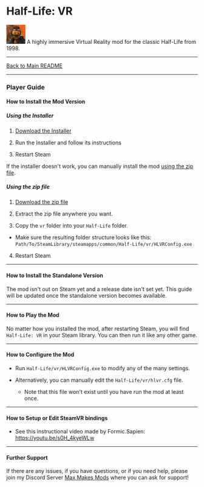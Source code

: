 # Half-Life: VR

<img src="art/game_icon.png" alt="HLVR Game Icon" width="50"/> A highly immersive Virtual Reality mod for the classic Half-Life from 1998.

---

[Back to Main README](README.md)

---

### Player Guide

#### How to Install the Mod Version

##### Using the Installer

1. [Download the Installer](https://github.com/maxvollmer/Half-Life-VR/releases/download/0.6.29-beta/HLVR_0.6.29-beta-Installer.exe)

2. Run the Installer and follow its instructions

3. Restart Steam

If the installer doesn't work, you can manually install the mod [using the zip file](#using-the-zip-file).

##### Using the zip file

1. [Download the zip file](https://github.com/maxvollmer/Half-Life-VR/releases/download/0.6.29-beta/HLVR_0.6.29-beta.zip)

2. Extract the zip file anywhere you want.

3. Copy the `vr` folder into your `Half-Life` folder.
  - Make sure the resulting folder structure looks like this:
    `Path/To/SteamLibrary/steamapps/common/Half-Life/vr/HLVRConfig.exe`

4. Restart Steam

---
#### How to Install the Standalone Version

The mod isn't out on Steam yet and a release date isn't set yet. This guide will be updated once the standalone version becomes available.

---
#### How to Play the Mod

No matter how you installed the mod, after restarting Steam, you will find `Half-Life: VR` in your Steam library. You can then run it like any other game.

---
#### How to Configure the Mod

- Run `Half-Life/vr/HLVRConfig.exe` to modify any of the many settings.

- Alternatively, you can manually edit the `Half-Life/vr/hlvr.cfg` file.
  - Note that this file won't exist until you have run the mod at least once.

---
#### How to Setup or Edit SteamVR bindings

- See this instructional video made by Formic.Sapien: https://youtu.be/s0H_4kyeWLw

---
#### Further Support

If there are any issues, if you have questions, or if you need help, please join my Discord Server [Max Makes Mods](https://discord.gg/jujwEGf62K) where you can ask for support!
